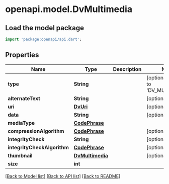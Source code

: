 # openapi.model.DvMultimedia

## Load the model package
```dart
import 'package:openapi/api.dart';
```

## Properties
Name | Type | Description | Notes
------------ | ------------- | ------------- | -------------
**type** | **String** |  | [optional] [default to 'DV_MULTIMEDIA']
**alternateText** | **String** |  | [optional] 
**uri** | [**DvUri**](DvUri.md) |  | [optional] 
**data** | **String** |  | [optional] 
**mediaType** | [**CodePhrase**](CodePhrase.md) |  | 
**compressionAlgorithm** | [**CodePhrase**](CodePhrase.md) |  | [optional] 
**integrityCheck** | **String** |  | [optional] 
**integrityCheckAlgorithm** | [**CodePhrase**](CodePhrase.md) |  | [optional] 
**thumbnail** | [**DvMultimedia**](DvMultimedia.md) |  | [optional] 
**size** | **int** |  | 

[[Back to Model list]](../README.md#documentation-for-models) [[Back to API list]](../README.md#documentation-for-api-endpoints) [[Back to README]](../README.md)


